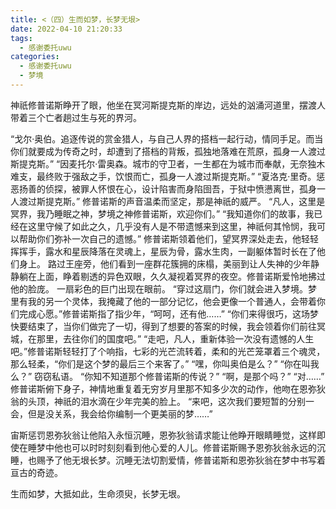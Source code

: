 ```yaml
---
title: <（四）生而如梦，长梦无垠>
date: 2022-04-10 21:20:33
tags:
  - 感谢委托uwu
categories:
  - 感谢委托uwu
  - 梦境
---
```

神祇修普诺斯睁开了眼，他坐在冥河斯提克斯的岸边，远处的汹涌河道里，摆渡人带着三个亡者趟过生与死的界河。
<!-- more -->
“戈尔·奥伯。追逐传说的赏金猎人，与自己人界的搭档一起行动，情同手足。而当你们就要成为传奇之时，却遭到了搭档的背叛，孤独地落难在荒原，孤身一人渡过斯提克斯。”
“因麦托尔·雷奥森。城市的守卫者，一生都在为城市而奉献，无奈独木难支，最终败于强敌之手，饮恨而亡，孤身一人渡过斯提克斯。”
“夏洛克·里奇。惩恶扬善的侦探，被罪人怀恨在心，设计陷害而身陷囹吾，于狱中愤懑离世，孤身一人渡过斯提克斯。”
修普诺斯的声音温柔而坚定，那是神祇的威严。
“凡人，这里是冥界，我乃睡眠之神，梦境之神修普诺斯，欢迎你们。”
“我知道你们的故事，我已经在这里守候了如此之久，几乎没有人是不带遗憾来到这里，神祇何其怜悯，我可以帮助你们弥补一次自己的遗憾。”
修普诺斯领着他们，望冥界深处走去，他轻轻挥挥手，露水和星辰降落在灵魂上，星辰为骨，露水生肉，一副躯体暂时长在了他们身上。
路过王座旁，他们看到一座群花簇拥的床榻，美丽到让人失神的少年静静躺在上面，睁着剔透的异色双眼，久久凝视着冥界的夜空。修普诺斯爱怜地拂过他的脸庞。
一扇彩色的巨门出现在眼前。
“穿过这扇门，你们就会进入梦境。梦里有我的另一个灵体，我掩藏了他的一部分记忆，他会更像一个普通人，会带着你们完成心愿。”修普诺斯指了指少年，“呵呵，还有他……”
“你们来得很巧，这场梦快要结束了，当你们做完了一切，得到了想要的答案的时候，我会领着你们前往冥城，在那里，去往你们的国度吧。”
“走吧，凡人，重新体验一次没有遗憾的人生吧。”修普诺斯轻轻打了个响指，七彩的光芒流转着，柔和的光芒笼罩着三个魂灵，那么轻柔，“你们是这个梦的最后三个来客了。”
“嘿，你叫奥伯是么？”
“你在叫我么？”
窃窃私语。
“你知不知道那个修普诺斯的传说？”
“啊，是那个吗？”
“对……”
修普诺斯俯下身子，神情地重复着无穷岁月里那不知多少次的动作，他吻在恩弥狄翁的头顶，神祇的泪水滴在少年完美的脸上。
“来吧，这次我们要短暂的分别一会，但是没关系，我会给你编制一个更美丽的梦……”

宙斯惩罚恩弥狄翁让他陷入永恒沉睡，恩弥狄翁请求能让他睁开眼睛睡觉，这样即使在睡梦中他也可以时时刻刻看到他心爱的人儿。修普诺斯赐予恩弥狄翁永远的沉睡，也赐予了他无垠长梦。沉睡无法切割爱情，修普诺斯和恩弥狄翁在梦中书写着亘古的奇迹。

生而如梦，大抵如此，生命须臾，长梦无垠。
